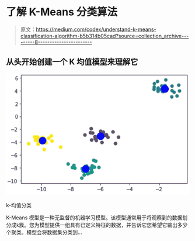 # 了解 K-Means 分类算法

> 原文：<https://medium.com/codex/understand-k-means-classification-algorithm-b5b314b05cad?source=collection_archive---------8----------------------->

## 从头开始创建一个 K 均值模型来理解它

![](img/2cf5520e477f4bbd5bdb9a1ce5c018ca.png)

k-均值分类

K-Means 模型是一种无监督的机器学习模型。该模型通常用于将观察到的数据划分成`k`簇。您为模型提供一组具有已定义特征的数据，并告诉它您希望它输出多少个聚类。模型会将数据集分类到…